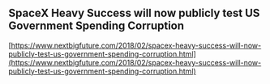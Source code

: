 ## SpaceX Heavy Success will now publicly test US Government Spending Corruption
  
  [https://www.nextbigfuture.com/2018/02/spacex-heavy-success-will-now-publicly-test-us-government-spending-corruption.html](https://www.nextbigfuture.com/2018/02/spacex-heavy-success-will-now-publicly-test-us-government-spending-corruption.html)